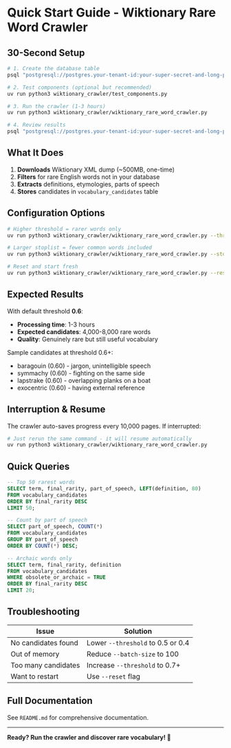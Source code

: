 # Quick Start Guide - Wiktionary Rare Word Crawler

## 30-Second Setup

```bash
# 1. Create the database table
psql "postgresql://postgres.your-tenant-id:your-super-secret-and-long-postgres-password@10.0.0.99:6543/postgres" < wiktionary_crawler/create_candidates_table.sql

# 2. Test components (optional but recommended)
uv run python3 wiktionary_crawler/test_components.py

# 3. Run the crawler (1-3 hours)
uv run python3 wiktionary_crawler/wiktionary_rare_word_crawler.py

# 4. Review results
psql "postgresql://postgres.your-tenant-id:your-super-secret-and-long-postgres-password@10.0.0.99:6543/postgres" -c "SET search_path TO vocab; SELECT term, final_rarity, definition FROM vocabulary_candidates ORDER BY final_rarity DESC LIMIT 20;"
```

## What It Does

1. **Downloads** Wiktionary XML dump (~500MB, one-time)
2. **Filters** for rare English words not in your database
3. **Extracts** definitions, etymologies, parts of speech
4. **Stores** candidates in `vocabulary_candidates` table

## Configuration Options

```bash
# Higher threshold = rarer words only
uv run python3 wiktionary_crawler/wiktionary_rare_word_crawler.py --threshold 0.7

# Larger stoplist = fewer common words included
uv run python3 wiktionary_crawler/wiktionary_rare_word_crawler.py --stoplist-size 30000

# Reset and start fresh
uv run python3 wiktionary_crawler/wiktionary_rare_word_crawler.py --reset
```

## Expected Results

With default threshold **0.6**:
- **Processing time**: 1-3 hours
- **Expected candidates**: 4,000-8,000 rare words
- **Quality**: Genuinely rare but still useful vocabulary

Sample candidates at threshold 0.6+:
- baragouin (0.60) - jargon, unintelligible speech
- symmachy (0.60) - fighting on the same side
- lapstrake (0.60) - overlapping planks on a boat
- exocentric (0.60) - having external reference

## Interruption & Resume

The crawler auto-saves progress every 10,000 pages. If interrupted:

```bash
# Just rerun the same command - it will resume automatically
uv run python3 wiktionary_crawler/wiktionary_rare_word_crawler.py
```

## Quick Queries

```sql
-- Top 50 rarest words
SELECT term, final_rarity, part_of_speech, LEFT(definition, 80)
FROM vocabulary_candidates
ORDER BY final_rarity DESC
LIMIT 50;

-- Count by part of speech
SELECT part_of_speech, COUNT(*)
FROM vocabulary_candidates
GROUP BY part_of_speech
ORDER BY COUNT(*) DESC;

-- Archaic words only
SELECT term, final_rarity, definition
FROM vocabulary_candidates
WHERE obsolete_or_archaic = TRUE
ORDER BY final_rarity DESC
LIMIT 20;
```

## Troubleshooting

| Issue | Solution |
|-------|----------|
| No candidates found | Lower `--threshold` to 0.5 or 0.4 |
| Out of memory | Reduce `--batch-size` to 100 |
| Too many candidates | Increase `--threshold` to 0.7+ |
| Want to restart | Use `--reset` flag |

## Full Documentation

See `README.md` for comprehensive documentation.

---

**Ready? Run the crawler and discover rare vocabulary! 🚀**

